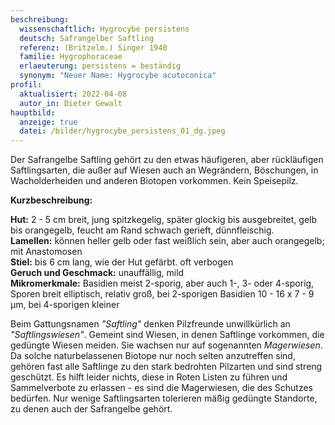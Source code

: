 ```yaml
---
beschreibung:
  wissenschaftlich: Hygrocybe persistens
  deutsch: Safrangelber Saftling
  referenz: (Britzelm.) Singer 1940
  familie: Hygrophoraceae
  erlaeuterung: persistens = beständig
  synonym: "Neuer Name: Hygrocybe acutoconica"
profil:
  aktualisiert: 2022-04-08
  autor_in: Dieter Gewalt
hauptbild:
  anzeige: true
  datei: /bilder/hygrocybe_persistens_01_dg.jpeg
---
```

Der Safrangelbe Saftling gehört zu den etwas häufigeren, aber rückläufigen Saftlingsarten, die außer auf Wiesen auch an Wegrändern, Böschungen, in Wacholderheiden und anderen Biotopen vorkommen. Kein Speisepilz.

**Kurzbeschreibung:**

**Hut:** 2 - 5 cm breit, jung spitzkegelig, später glockig bis ausgebreitet, gelb bis orangegelb, feucht am Rand schwach gerieft, dünnfleischig.\
**Lamellen:** können heller gelb oder fast weißlich sein, aber auch orangegelb; mit Anastomosen\
**Stiel:** bis 6 cm lang, wie der Hut gefärbt. oft verbogen\
**Geruch und Geschmack:** unauffällig, mild\
**Mikromerkmale:** Basidien meist 2-sporig, aber auch 1-, 3- oder 4-sporig, Sporen breit elliptisch, relativ groß, bei 2-sporigen Basidien 10 - 16 x 7 - 9 µm, bei 4-sporigen kleiner

Beim Gattungsnamen *"Saftling"* denken Pilzfreunde unwillkürlich an *"Saftlingswiesen"*. Gemeint sind Wiesen, in denen Saftlinge vorkommen, die gedüngte Wiesen meiden. Sie wachsen nur auf sogenannten *Magerwiesen*. Da solche naturbelassenen Biotope nur noch selten anzutreffen sind, gehören fast alle Saftlinge zu den stark bedrohten Pilzarten und sind streng geschützt. Es hilft leider nichts, diese in Roten Listen zu führen und Sammelverbote zu erlassen - es sind die Magerwiesen, die des Schutzes bedürfen. Nur wenige Saftlingsarten tolerieren mäßig gedüngte Standorte, zu denen auch der Safrangelbe gehört.